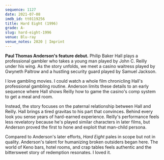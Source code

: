 ```yaml
---
sequence: 1127
date: 2021-07-08
imdb_id: tt0119256
title: Hard Eight (1996)
grade: A-
slug: hard-eight-1996
venue: Blu-ray
venue_notes: 2020 | Imprint
---
```


**Paul Thomas Anderson's feature debut.** Philip Baker Hall plays a professional gambler who takes a young man played by John C. Reilly under his wing. As the story unfolds, we meet a casino waitress played by Gwyneth Paltrow and a hustling security guard played by Samuel Jackson.

<!-- end -->

I love gambling movies. I could watch a whole film chronicling Hall's professional gambling routine. Anderson limits these details to an early sequence where Hall shows Reilly how to game the casino's comp system to get a meal and room.

Instead, the story focuses on the paternal relationship between Hall and Reilly. Hall brings a tired gravitas to his part that convinces. Behind every look you sense years of hard-earned experience. Reilly's performance feels less revelatory because he's played similar characters in later films, but Anderson proved the first to hone and exploit that man-child persona.

Compared to Anderson's later efforts, _Hard Eight_ pales in scope but not in quality. Anderson's talent for humanizing broken outsiders began here. The world of Keno bars, hotel rooms, and crap tables feels authentic and the bittersweet story of redemption resonates. I loved it.
